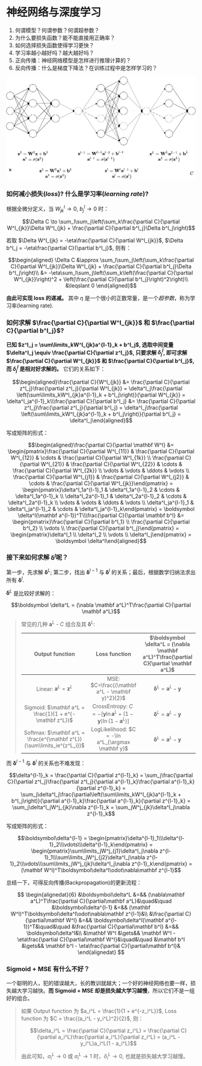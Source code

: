# 神经网络与深度学习

1. 何谓模型？何谓参数？何谓超参数？
2. 为什么要损失函数？能不能直接用正确率？
3. 如何选择损失函数使得学习更快？
4. 学习率越小越好吗？越大越好吗？
5. 正向传播：神经网络模型是怎样进行推理计算的？
6. 反向传播：什么是梯度下降法？在训练过程中是怎样学习的？

![NeuralNetworksAndDeepLearning](./NeuralNetworks.png)

### 如何减小损失(_loss_)? 什么是学习率(_learning rate_)?

根据全微分定义，当 $W^l_{jk} \to 0$, $b^l_j \to 0$ 时：

$$\Delta C \to \sum_l\sum_j\left(\sum_k\frac{\partial C}{\partial W^l_{jk}}\Delta W^l_{jk} + \frac{\partial C}{\partial b^l_j}\Delta b^l_j\right)$$

若取 $\Delta W^l_{jk} = -\eta\frac{\partial C}{\partial W^l_{jk}}$, $\Delta b^l_j = -\eta\frac{\partial C}{\partial b^l_j}$, 则有：

$$\begin{aligned} \Delta C &\approx \sum_l\sum_j\left(\sum_k\frac{\partial C}{\partial W^l_{jk}}\Delta W^l_{jk} + \frac{\partial C}{\partial b^l_j}\Delta b^l_j\right)\\ &= -\eta\sum_l\sum_j\left(\sum_k\left(\frac{\partial C}{\partial W^l_{jk}}\right)^2 + \left(\frac{\partial C}{\partial b^l_j}\right)^2\right)\\ &\leqslant 0 \end{aligned}$$

**由此可实现 loss 的递减。** 其中 $\eta$ 是一个很小的正数常量，是一个*超参数*，称为学习率(learning rate).

### 如何求解 $\frac{\partial C}{\partial W^l_{jk}}$ 和 $\frac{\partial C}{\partial b^l_j}$?

**已知 $z^l_j = \sum\limits_kW^l_{jk}a^{l-1}_k + b^l_j$, 选取中间变量 $\delta^l_j \equiv \frac{\partial C}{\partial z^l_j}$, 只要求解 $\delta^l_j$, 即可求解 $\frac{\partial C}{\partial W^l_{jk}}$ 和 $\frac{\partial C}{\partial b^l_j}$, 而 $\delta^l_j$ 是相对好求解的。** 它们的关系如下：

$$\begin{aligned}\frac{\partial C}{W^l_{jk}} &= \frac{\partial C}{\partial z^l_j}\frac{\partial z^l_j}{\partial W^l_{jk}} = \delta^l_j\frac{\partial \left(\sum\limits_kW^l_{jk}a^{l-1}_k + b^l_j\right)}{\partial W^l_{jk}} = \delta^l_ja^{l-1}_k\\\frac{\partial C}{\partial b^l_j} &= \frac{\partial C}{\partial z^l_j}\frac{\partial z^l_j}{\partial b^l_j} = \delta^l_j\frac{\partial \left(\sum\limits_kW^l_{jk}a^{l-1}_k + b^l_j\right)}{\partial b^l_j} = \delta^l_j\end{aligned}$$

写成矩阵的形式：

$$\begin{aligned}\frac{\partial C}{\partial \mathbf W^l} &= \begin{pmatrix}\frac{\partial C}{\partial W^l_{11}} & \frac{\partial C}{\partial W^l_{12}} & \cdots & \frac{\partial C}{\partial W^l_{1k}} \\ \frac{\partial C}{\partial W^l_{21}} & \frac{\partial C}{\partial W^l_{22}} & \cdots & \frac{\partial C}{\partial W^l_{2k}} \\ \vdots & \vdots & \ddots & \vdots \\ \frac{\partial C}{\partial W^l_{j1}} & \frac{\partial C}{\partial W^l_{j2}} & \cdots & \frac{\partial C}{\partial W^l_{jk}}\end{pmatrix} = \begin{pmatrix}\delta^l_1a^{l-1}_1 & \delta^l_1a^{l-1}_2 & \cdots & \delta^l_1a^{l-1}_k \\ \delta^l_2a^{l-1}_1 & \delta^l_2a^{l-1}_2 & \cdots & \delta^l_2a^{l-1}_k \\ \vdots & \vdots & \ddots & \vdots \\ \delta^l_ja^{l-1}_1 & \delta^l_ja^{l-1}_2 & \cdots & \delta^l_ja^{l-1}_k\end{pmatrix} = \boldsymbol \delta^l(\mathbf a^{l-1})^T\\\frac{\partial C}{\partial \mathbf b^l} &= \begin{pmatrix}\frac{\partial C}{\partial b^l_1} \\ \frac{\partial C}{\partial b^l_2} \\ \vdots \\ \frac{\partial C}{\partial b^l_j}\end{pmatrix} = \begin{pmatrix}\delta^l_1 \\ \delta^l_2 \\ \vdots \\ \delta^l_j\end{pmatrix} = \boldsymbol \delta^l\end{aligned}$$

### 接下来如何求解 $\boldsymbol \delta^l$呢？

第一步，先求解 $\boldsymbol \delta^L$; 第二步，找出 $\boldsymbol \delta^{l-1}$ 与 $\boldsymbol \delta^l$ 的关系；最后，根据数学归纳法求出所有 $\boldsymbol \delta^l$.

$\boldsymbol \delta^L$ 是比较好求解的：

$$\boldsymbol \delta^L = (\nabla \mathbf a^L)^T\frac{\partial C}{\partial \mathbf a^L}$$

> 常见的几种 $\mathbf a^L$ - $C$ 组合及其 $\boldsymbol \delta^L$:
>
> |                             Output function                             |                                   Loss function                                    | $\boldsymbol \delta^L = (\nabla \mathbf a^L)^T\frac{\partial C}{\partial \mathbf a^L}$ |
> | :---------------------------------------------------------------------: | :--------------------------------------------------------------------------------: | :------------------------------------------------------------------------------------: |
> |                   Linear: $\mathbf a^L = \mathbf z^L$                   |                   MSE: $C=\frac{(\mathbf a^L - \mathbf y)^2}{2}$                   |                    $\boldsymbol \delta^L = \mathbf a^L - \mathbf y$                    |
> |         Sigmoid: $\mathbf a^L = \frac{1}{1 + e^{-\mathbf z^L}}$         | CrossEntropy: $C=-[\mathbf y\ln\mathbf a^L + (1 - \mathbf y)\ln(1 - \mathbf a^L)]$ |                    $\boldsymbol \delta^L = \mathbf a^L - \mathbf y$                    |
> | Softmax: $\mathbf a^L = \frac{e^{\mathbf z^L}}{\sum\limits_ie^{z^L_i}}$ |                 LogLikelihood: $C = -\ln a^L_{\argmax \mathbf y}$                  |                    $\boldsymbol \delta^L = \mathbf a^L - \mathbf y$                    |

而 $\boldsymbol \delta^{l-1}$ 与 $\boldsymbol \delta^l$ 的关系也不难发现：

$$\delta^{l-1}_k = \frac{\partial C}{\partial z^{l-1}_k} = \sum_j\frac{\partial C}{\partial z^l_j}\frac{\partial z^l_j}{\partial a^{l-1}_k}\frac{\partial a^{l-1}_k}{\partial z^{l-1}_k} = \sum_j\delta^l_j\frac{\partial\left(\sum\limits_kW^l_{jk}a^{l-1}_k + b^l_j\right)}{\partial a^{l-1}_k}\frac{\partial a^{l-1}_k}{\partial z^{l-1}_k} = \sum_j\delta^l_jW^j_{jk}\nabla z^{l-1}_k = \sum_jW^j_{jk}\delta^l_j\nabla z^{l-1}_k$$

写成矩阵的形式：

$$\boldsymbol\delta^{l-1} = \begin{pmatrix}\delta^{l-1}_1\\\delta^{l-1}_2\\\vdots\\\delta^{l-1}_k\end{pmatrix} = \begin{pmatrix}\sum\limits_jW^j_{j1}\delta^l_j\nabla z^{l-1}_1\\\sum\limits_jW^j_{j2}\delta^l_j\nabla z^{l-1}_2\\\vdots\\\sum\limits_jW^j_{jk}\delta^l_j\nabla z^{l-1}_k\end{pmatrix} = (\mathbf W^l)^T\boldsymbol\delta^l\odot\nabla\mathbf z^{l-1}$$

总结一下，可得反向传播(Backpropagation)的更新流程：

$$
\begin{alignedat}{6}
&\boldsymbol\delta^L &=&& (\nabla\mathbf a^L)^T\frac{\partial C}{\partial\mathbf a^L}&\quad&\quad
&\boldsymbol\delta^{l-1} &=&& (\mathbf W^l)^T\boldsymbol\delta^l\odot\nabla\mathbf z^{l-1}&\\
&\frac{\partial C}{\partial\mathbf W^l} &=&& \boldsymbol\delta^l(\mathbf a^{l-1})^T&\quad&\quad
&\frac{\partial C}{\partial\mathbf b^l} &=&& \boldsymbol\delta^l&\\
&\mathbf W^l &\gets&& \mathbf W^l - \eta\frac{\partial C}{\partial\mathbf W^l}&\quad&\quad
&\mathbf b^l &\gets&& \mathbf b^l - \eta\frac{\partial C}{\partial\mathbf b^l}&
\end{alignedat}
$$

### Sigmoid + MSE 有什么不好？

一个聪明的人，犯的错误越大，长的教训就越大；一个好的神经网络也要一样，损失越大学习越快。**而 Sigmoid + MSE 却是损失越大学习越慢**，所以它们不是一组好的组合。

> 如果 Output function 为 $a_i^L = \frac{1}{1 + e^{-z_i^L}}$, Loss function 为 $C = \frac{(a_i^L - y_i^L)^2}{2}$, 则：
>
> $$\delta_i^L = \frac{\partial C}{\partial z_i^L} = \frac{\partial C}{\partial a_i^L}\frac{\partial a_i^L}{\partial z_i^L} = (a_i^L - y_i^L)a_i^L(1 - a_i^L)$$
>
> 由此可知，$a_i^L \to 0$ 或 $a_i^L \to 1$ 时，$\delta_i^L \to 0$, 也就是损失越大学习越慢。
